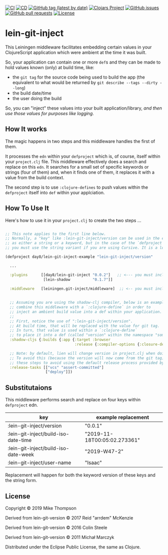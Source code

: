 [![CI](https://github.com/day8/lein-git-inject/workflows/ci/badge.svg)](https://github.com/day8/lein-git-inject/actions?workflow=ci)
[![CD](https://github.com/day8/lein-git-inject/workflows/cd/badge.svg)](https://github.com/day8/lein-git-inject/actions?workflow=cd)
[![GitHub tag (latest by date)](https://img.shields.io/github/v/tag/day8/lein-git-inject?style=flat)](https://github.com/day8/lein-git-inject/tags)
[![Clojars Project](https://img.shields.io/clojars/v/day8/lein-git-inject.svg)](https://clojars.org/day8/lein-git-inject)
[![GitHub issues](https://img.shields.io/github/issues-raw/day8/lein-git-inject?style=flat)](https://github.com/day8/lein-git-inject/issues)
[![GitHub pull requests](https://img.shields.io/github/issues-pr/day8/lein-git-inject)](https://github.com/day8/lein-git-inject/pulls)
[![License](https://img.shields.io/github/license/day8/lein-git-inject.svg)](LICENSE)

# lein-git-inject

This Leiningen middleware facilitates embedding certain values in your ClojureScript application which were ambient at the time it was built.

So, your application can contain one or more `def`s and they can be made to hold values known (only) at build time, like: 
   - the `git tag` for the source code being used to build the app (the equivalent to what would be returned by `git describe --tags --dirty --long`)
   - the build date/time
   - the user doing the build

So, you can "inject" these values into your built application/library, *_and then use those values for purposes like logging_*. 

## How It works

The magic happens in two steps and this middleware handles the first of them. 

It processes the `edn` within your `defproject` which is, of course, itself
within your `project.clj` file.  This middleware effectively does
a search and replace on this `edn`.  It searches for a small set of specific keywords or strings
(four of them) and, when it finds one of them, it replaces it with a value from the build context.

The second step is to use `:clojure-defines` to push values within the `defproject` itself into 
`def` within your applciation. 

## How To Use It

Here's how to use it in your `project.clj` to create the two steps ...

```clojure

;; This note applies to the first line below.  
;; Normally, a "key" like :lein-git-inject/version can be used in the edn 
;; as either a string or a keyword, but in the case of the `defproject` version 
;; you must use the string variant if you are using Cursive. It is a long story. 

(defproject day8/lein-git-inject-example "lein-git-inject/version"

  ...

  :plugins      [[day8/lein-git-inject "0.0.2"]   ;; <--- you must include this plugin
                 [lein-shadow          "0.1.7"]]

  :middleware   [leiningen.git-inject/middleware]  ;; <-- you must include this middleware
  
  
  ;; Assuming you are using the shadow-clj compiler, below is an example of how to 
  ;; combine this middleware with a `:clojure-define` in order to 
  ;; inject an ambient build value into a def within your application.
  ;; 
  ;; First, notice the use of ":lein-git-inject/version".  
  ;; At build time, that will be replaced with the value for git tag. 
  ;; In turn, that value is used within a `:clojure-define`
  ;; to place it into a def (called "version" within the namespace "some.namespace"). 
  :shadow-cljs {:builds {:app {:target :browser
                               :release {:compiler-options {:closure-defines {some.namespace.version  :lein-git-inject/version}}}}}}

  ;; Note: by default, lien will change version in project.clj when doing a `lien release`. 
  ;; To avoid this (because the version will now come from the git tag), explicitly include
  ;; these steps to avoid using the default release process provided by lein. 
  :release-tasks [["vcs" "assert-committed"]
                  ["deploy"]])
```

## Substitutaions 

This middleware performs search and replace on four keys within `defproject` edn. 

|         key                          |    example replacement |
|--------------------------------------|-----------------------------|
| :lein-git-inject/version             |  "0.0.1"
| :lein-git-inject/build-iso-date-time |  "2019-11-18T00:05:02.273361"  |      
| :lein-git-inject/build-iso-date-week |  "2019-W47-2"
| :lein-git-inject/user-name           | "Isaac"    |
 
Replacement will happen for both the keyword version of these keys and the string form. 

## License

Copyright © 2019 Mike Thompson

Derived from lein-git-version © 2017 Reid "arrdem" McKenzie

Derived from lein-git-version © 2016 Colin Steele

Derived from lein-git-version © 2011 Michał Marczyk

Distributed under the Eclipse Public License, the same as Clojure.
